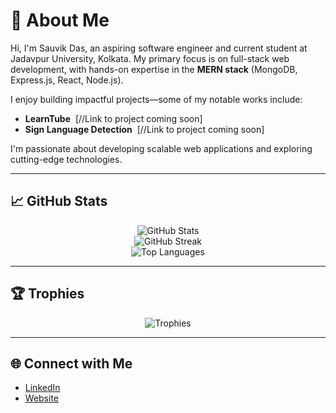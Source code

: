 # 👋 About Me

Hi, I'm Sauvik Das, an aspiring software engineer and current student at Jadavpur University, Kolkata. My primary focus is on full-stack web development, with hands-on expertise in the **MERN stack** (MongoDB, Express.js, React, Node.js).

I enjoy building impactful projects—some of my notable works include:
- **LearnTube** &nbsp;[//Link to project coming soon]
- **Sign Language Detection** &nbsp;[//Link to project coming soon]

I'm passionate about developing scalable web applications and exploring cutting-edge technologies.

---

## 📈 GitHub Stats

<p align="center">
  <img src="https://github-readme-stats.vercel.app/api?username=Sauvik2308&show_icons=true&theme=radical" alt="GitHub Stats" />
  <br />
  <img src="https://github-readme-streak-stats.herokuapp.com/?user=Sauvik2308&theme=radical" alt="GitHub Streak" />
  <br />
  <img src="https://github-readme-stats.vercel.app/api/top-langs/?username=Sauvik2308&layout=compact&theme=radical" alt="Top Languages" />
</p>

---

## 🏆 Trophies

<p align="center">
  <img src="https://github-profile-trophy.vercel.app/?username=Sauvik2308&theme=radical&column=6&margin-w=10" alt="Trophies" />
</p>

---

## 🌐 Connect with Me

- <a href="https://www.linkedin.com/in/sauvik-das-0a8a67244" target="_blank">LinkedIn</a>
- <a href="https://sauvik-portfolio-beta.vercel.app/" target="_blank">Website</a>


<!-- Feel free to reach out for collaboration, open source, or internships! -->
